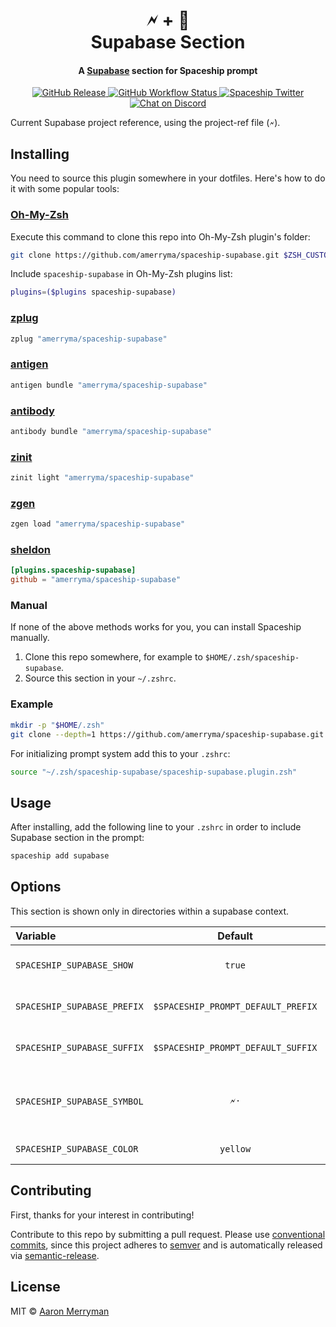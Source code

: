 <h1 align="center">
  🗲 + 🚀
  <br>Supabase Section<br>
</h1>

<h4 align="center">
  A <a href="https://supabase.com" target="_blank">Supabase</a> section for Spaceship prompt
</h4>

<p align="center">
  <a href="https://github.com/amerryma/spaceship-supabase/releases">
    <img src="https://img.shields.io/github/v/release/amerryma/spaceship-supabase.svg?style=flat-square"
      alt="GitHub Release" />
  </a>

  <a href="https://github.com/amerryma/spaceship-supabase/actions">
    <img src="https://img.shields.io/github/actions/workflow/status/spaceship-prompt/spaceship-gradle/ci.yaml?style=flat-square"
      alt="GitHub Workflow Status" />
  </a>

  <a href="https://twitter.com/SpaceshipPrompt">
    <img src="https://img.shields.io/badge/twitter-%40SpaceshipPrompt-00ACEE.svg?style=flat-square"
      alt="Spaceship Twitter" />
  </a>

  <a href="https://discord.gg/NTQWz8Dyt9">
    <img
      src="https://img.shields.io/discord/859409950999707668?label=discord&logoColor=white&style=flat-square"
      alt="Chat on Discord"
    />
  </a>
</p>

Current Supabase project reference, using the project-ref file (`🗲`).

## Installing

You need to source this plugin somewhere in your dotfiles. Here's how to do it with some popular tools:

### [Oh-My-Zsh]

Execute this command to clone this repo into Oh-My-Zsh plugin's folder:

```zsh
git clone https://github.com/amerryma/spaceship-supabase.git $ZSH_CUSTOM/plugins/spaceship-supabase
```

Include `spaceship-supabase` in Oh-My-Zsh plugins list:

```zsh
plugins=($plugins spaceship-supabase)
```

### [zplug]

```zsh
zplug "amerryma/spaceship-supabase"
```

### [antigen]

```zsh
antigen bundle "amerryma/spaceship-supabase"
```

### [antibody]

```zsh
antibody bundle "amerryma/spaceship-supabase"
```

### [zinit]

```zsh
zinit light "amerryma/spaceship-supabase"
```

### [zgen]

```zsh
zgen load "amerryma/spaceship-supabase"
```

### [sheldon]

```toml
[plugins.spaceship-supabase]
github = "amerryma/spaceship-supabase"
```

### Manual

If none of the above methods works for you, you can install Spaceship manually.

1. Clone this repo somewhere, for example to `$HOME/.zsh/spaceship-supabase`.
2. Source this section in your `~/.zshrc`.

### Example

```zsh
mkdir -p "$HOME/.zsh"
git clone --depth=1 https://github.com/amerryma/spaceship-supabase.git "$HOME/.zsh/spaceship-supabase"
```

For initializing prompt system add this to your `.zshrc`:

```zsh title=".zshrc"
source "~/.zsh/spaceship-supabase/spaceship-supabase.plugin.zsh"
```

## Usage

After installing, add the following line to your `.zshrc` in order to include Supabase section in the prompt:

```zsh
spaceship add supabase
```

## Options

This section is shown only in directories within a supabase context.

| Variable                   |              Default               | Meaning                              |
| :------------------------- | :--------------------------------: | ------------------------------------ |
| `SPACESHIP_SUPABASE_SHOW`   |               `true`               | Show current section                 |
| `SPACESHIP_SUPABASE_PREFIX` | `$SPACESHIP_PROMPT_DEFAULT_PREFIX` | Prefix before section                |
| `SPACESHIP_SUPABASE_SUFFIX` | `$SPACESHIP_PROMPT_DEFAULT_SUFFIX` | Suffix after section                 |
| `SPACESHIP_SUPABASE_SYMBOL` |               `🗲·`                | Character to be shown before version |
| `SPACESHIP_SUPABASE_COLOR`  |             `yellow`               | Color of section                     |

## Contributing

First, thanks for your interest in contributing!

Contribute to this repo by submitting a pull request. Please use [conventional commits](https://www.conventionalcommits.org/), since this project adheres to [semver](https://semver.org/) and is automatically released via [semantic-release](https://github.com/semantic-release/semantic-release).

## License

MIT © [Aaron Merryman](http://disca.tech)

<!-- References -->

[Oh-My-Zsh]: https://ohmyz.sh/
[zplug]: https://github.com/zplug/zplug
[antigen]: https://antigen.sharats.me/
[antibody]: https://getantibody.github.io/
[zinit]: https://github.com/zdharma/zinit
[zgen]: https://github.com/tarjoilija/zgen
[sheldon]: https://sheldon.cli.rs/
